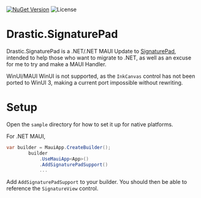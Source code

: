 [![NuGet Version](https://img.shields.io/nuget/v/Drastic.SignaturePad.svg)](https://www.nuget.org/packages/Drastic.SignaturePad/) ![License](https://img.shields.io/badge/License-MIT-blue.svg)

# Drastic.SignaturePad

Drastic.SignaturePad is a .NET/.NET MAUI Update to [SignaturePad](https://github.com/xamarin/SignaturePad), intended to help those who want to migrate to .NET, as well as an excuse for me to try and make a MAUI Handler.

WinUI/MAUI WinUI is not supported, as the `InkCanvas` control has not been ported to WinUI 3, making a current port impossible without rewriting.

# Setup

Open the `sample` directory for how to set it up for native platforms.

For .NET MAUI, 

```csharp
var builder = MauiApp.CreateBuilder();
		builder
			.UseMauiApp<App>()
            .AddSignaturePadSupport()
            ...
```

Add `AddSignaturePadSupport` to your builder. You should then be able to reference the `SignatureView` control.